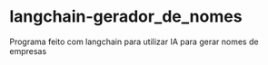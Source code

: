 # langchain-gerador_de_nomes
Programa feito com langchain para utilizar IA para gerar nomes de empresas
